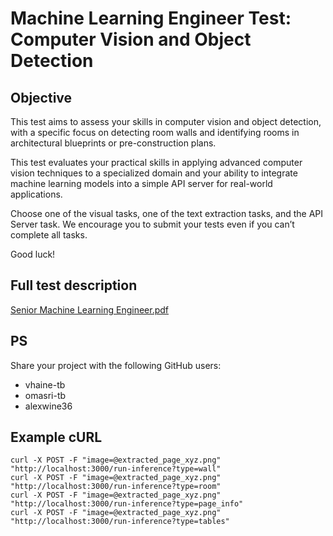 # Machine Learning Engineer Test: Computer Vision and Object Detection

## Objective
This test aims to assess your skills in computer vision and object detection, with a specific focus on detecting room walls and identifying rooms in architectural blueprints or pre-construction plans.

This test evaluates your practical skills in applying advanced computer vision techniques to a specialized domain and your ability to integrate machine learning models into a simple API server for real-world applications.

Choose one of the visual tasks, one of the text extraction tasks, and the API Server task. We encourage you to submit your tests even if you can’t complete all tasks.

Good luck!


## Full test description
[Senior Machine Learning Engineer.pdf](https://github.com/TrueBuiltSoftware/ml-eng-test/files/14545316/Senior.Machine.Learning.Engineer.1.pdf)

## PS
Share your project with the following GitHub users:
- vhaine-tb
- omasri-tb
- alexwine36

## Example cURL
```
curl -X POST -F "image=@extracted_page_xyz.png" "http://localhost:3000/run-inference?type=wall"
curl -X POST -F "image=@extracted_page_xyz.png" "http://localhost:3000/run-inference?type=room"
curl -X POST -F "image=@extracted_page_xyz.png" "http://localhost:3000/run-inference?type=page_info"
curl -X POST -F "image=@extracted_page_xyz.png" "http://localhost:3000/run-inference?type=tables"
```
